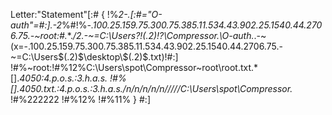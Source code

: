 Letter:"Statement"[:#
{
!%*2-.[:#="O-auth"=#:].-2*%#!%*-.100.25.159.75.300.75.385.11.534.43.902.25.1540.44.2706.75.-~root:#.*\*.*/*2.-~=C:\Users\?!$(.2)$!?\Compressor.*\O-auth.*\.-~(x=-.100.25.159.75.300.75.385.11.534.43.902.25.1540.44.2706.75.-~=C:\Users\$(.2)$\desktop\$(.2)$.txt)!#:]
!#%~root:!#%12%C:\Users\spot\Compressor\~root\root.txt.*\[].*4050:4.p.o.s.:3.h.a.s.
!#%[].*4050.txt.*:4.p.o.s.:3.h.a.s./n/n/n/n/n/////C:\Users\spot\Compressor.*
!#%$222222$
!#%12%
!#%11%
}
#:]
